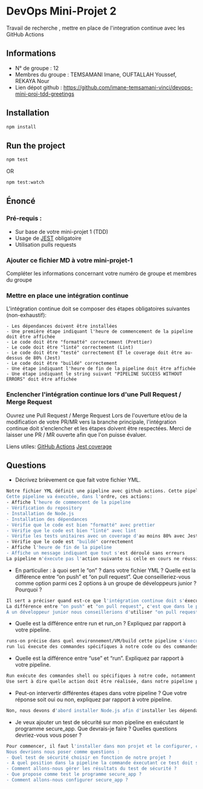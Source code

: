 # DevOps Mini-Projet 2
Travail de recherche , mettre en place de l'integration continue avec les GitHub Actions

## Informations
- N° de groupe : 12
- Membres du groupe : TEMSAMANI Imane, OUFTALLAH Youssef, REKAYA Nour
- Lien dépot github : https://github.com/imane-temsamani-vinci/devops-mini-proj-tdd-greetings

## Installation

```bash
npm install
```

## Run the project

```bash
npm test
```

OR

```bash
npm test:watch
```

## Énoncé

### Pré-requis :
- Sur base de votre mini-projet 1 (TDD)
- Usage de [JEST](https://jestjs.io/docs/getting-started) obligatoire
- Utilisation pulls requests


### Ajouter ce fichier MD à votre mini-projet-1
Compléter les informations concernant votre numéro de groupe et membres du groupe

### Mettre en place une intégration continue
L'intégration continue doit se composer des étapes obligatoires suivantes (non-exhaustif):

    - Les dépendances doivent être installées
    - Une première étape indiquant l'heure de commencement de la pipeline doit être affichée
    - Le code doit être "formatté" correctement (Prettier)
    - Le code doit être "linté" correctement (Lint)
    - Le code doit être "testé" correctement ET le coverage doit être au-dessus de 80% (Jest)
    - Le code doit être "buildé" correctement
    - Une étape indiquant l'heure de fin de la pipeline doit être affichée
    - Une étape indiquant le string suivant "PIPELINE SUCCESS WITHOUT ERRORS" doit être affichée

### Enclencher l'intégration continue lors d'une Pull Request / Merge Request
Ouvrez une Pull Request / Merge Request 
Lors de l'ouverture et/ou de la modification de votre PR/MR vers la branche principale, l'intégration continue doit s'enclencher et les étapes doivent être respectées.
Merci de laisser une PR / MR ouverte afin que l'on puisse évaluer.


Liens utiles:
[GitHub Actions](https://docs.github.com/fr/actions)
[Jest coverage](https://www.valentinog.com/blog/jest-coverage/)

## Questions

- Décrivez brièvement ce que fait votre fichier YML.  
```bash
Notre fichier YML définit une pipeline avec github actions. Cette pipeline est déclenchée lorsqu'une pull request sur la branche main est créée ou modifiée. 
Cette pipeline va éxecutée, dans l'ordre, ces actions: 
- Affiche l'heure de commencent de la pipeline
- Vérification du repository
- Installation de Node.js
- Installation des dépendances
- Vérifie que le code est bien "formatté" avec prettier
- Vérifie que le code est bien "linté" avec lint
- Vérifie les tests unitaires avec un coverage d'au moins 80% avec Jest
- Vérifie que le code est "buildé" correctement
- Affiche l'heure de fin de la pipeline
- Affiche un message indiquant que tout s'est déroulé sans erreurs
La pipeline n'éxecute pas l'action suivante si celle en cours ne réussit pas.
```
- En particulier : à quoi sert le “on” ? dans votre fichier YML ?  Quelle est la différence entre “on push” et “on pull request”. Que conseilleriez-vous comme option parmi ces 2 options à un groupe de développeurs junior ? Pourquoi ? 
```bash
Il sert a préciser quand est-ce que l'intégration continue doit s'éxecuter, il peut y avoir plusieurs déclencheurs.
La différence entre "on push" et "on pull request", c'est que dans le premier cas l'intégration continue va s'éxecuter dès qu'il y a un push dans la branche précisé et dans le deuxième cas c'est lorsque une pull request est ouverte ou mise à jour sur la branche spécifié.
A un développeur junior nous conseillerions d'utiliser "on pull request", car cela permettra de vérifier le code avant de merge avec le main et ainsi d'éviter des erreurs.
```
- Quelle est la différence entre run et run_on ?  Expliquez par rapport à votre pipeline.  
```bash
runs-on précise dans quel environnement/VM/build cette pipeline s'éxecute, dans notre cas c'est ubuntu-latest et se situe juste avant les étapes de notre pipeline.
run lui éxecute des commandes spécifiques à notre code ou des commandes shell comme par exemple "echo" et il se situe dans les étapes de la pipeline.
```
- Quelle est la différence entre “use” et “run”. Expliquez par rapport à votre pipeline. 
```bash
Run exécute des commandes shell ou spécifiques à notre code, notamment les scripts que nous avons configuré dans le fichier package.json comme par exemple npm run prettier
Use sert à dire quelle action doit être réalisée, dans notre pipeline par exemple nous avons "uses: actions/setup-node@v3" qui est l'action de configuration de Node.js
```
- Peut-on intervertir différentes étapes dans votre pipeline ? Que votre réponse soit oui ou non, expliquez par rapport à votre pipeline. 
```bash
Non, nous devons d'abord installer Node.js afin d'installer les dépendances. Nous ne pouvons pas run lint avant prettier et nous devons run build après que les tests aient réussi. Nous pourrions juste mettre le display start time au tout début car il ne dépend de rien.
```
- Je veux ajouter un test de sécurité sur mon pipeline en exécutant le programme secure_app. Que devrais-je faire ?  Quelles questions devriez-vous vous poser ? 
```bash
Pour commencer, il faut l'installer dans mon projet et le configurer, comme Jest ou Prettier. Il faut ensuite intégrer dans ma pipeline la commande qui éxecutera le test de sécurité. Après sa, nous devons gérer les résultats renvoyés par ce test, en fonction de si tout est bon ou pas.
Nous devrions nous poser comme questions :
- Quel test de sécurité choisir en fonction de notre projet ?
- A quel position dans la pipeline la commande éxecutant ce test doit se situer ?
- Comment allons-nous gérer les résultats du test de sécurité ?
- Que propose comme test le programme secure_app ?
- Comment allons-nous configurer secure_app ?
```
